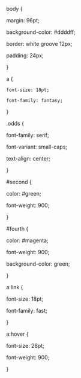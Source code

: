 body {

  margin: 96pt; 

  background-color: #ddddff;

  border: white groove 12px;

  padding: 24px;

  }

  

  a {

    font-size: 18pt;

    font-family: fantasy;

  }

  

.odds {

  font-family: serif;

  font-variant: small-caps;

  text-align: center;

}

#second {

  color: #green;

  font-weight: 900;

}

#fourth {

  color: #magenta;

  font-weight: 900;

  background-color: green;

}



a:link {

  font-size: 18pt;

  font-family: fast;

}



a:hover {

  font-size: 28pt;

  font-weight: 900;

}